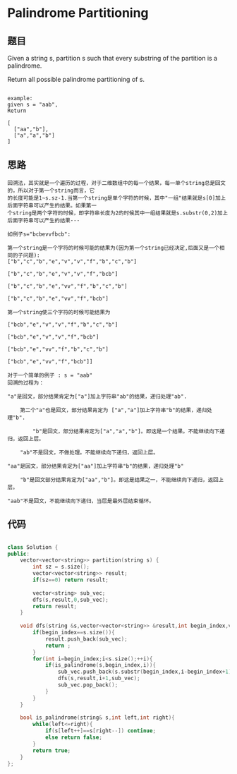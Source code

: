 # Palindrome Partitioning


## 题目

Given a string s, partition s such that every substring of the partition is a palindrome.

Return all possible palindrome partitioning of s.

```

example:
given s = "aab",
Return

[
  ["aa","b"],
  ["a","a","b"]
]

```



## 思路

    回溯法，其实就是一个遍历的过程，对于二维数组中的每一个结果，每一单个string总是回文的，所以对于第一个string而言，它
    的长度可能是1~s.sz-1.当第一个string是单个字符的时候，其中"一组"结果就是s[0]加上后面字符串可以产生的结果。如果第一
    个string是两个字符的时候，即字符串长度为2的时候其中一组结果就是s.substr(0,2)加上后面字符串可以产生的结果···
    
    如例子s="bcbevvfbcb":
    
    第一个string是一个字符的时候可能的结果为(因为第一个string已经决定,后面又是一个相同的子问题):
    ["b","c","b","e","v","v","f","b","c","b"]
    
    ["b","c","b","e","v","v","f","bcb"]
    
    ["b","c","b","e","vv","f","b","c","b"]
    
    ["b","c","b","e","vv","f","bcb"]
    
    第一个string使三个字符的时候可能结果为
    
    ["bcb","e","v","v","f","b","c","b"]
    
    ["bcb","e","v","v","f","bcb"]
    
    ["bcb","e","vv","f","b","c","b"]
    
    ["bcb","e","vv","f","bcb"]]
    
    对于一个简单的例子 : s = "aab"
    回溯的过程为：
    
    "a"是回文，部分结果肯定为["a"]加上字符串"ab"的结果，递归处理"ab".
        
        第二个"a"也是回文，部分结果肯定为 ["a","a"]加上字符串"b"的结果，递归处理"b".
        
            "b"是回文，部分结果肯定为["a","a","b"]。即这是一个结果。不能继续向下递归，返回上层。
        
        "ab"不是回文，不做处理。不能继续向下递归，返回上层。
        
    "aa"是回文，部分结果肯定为["aa"]加上字符串"b"的结果，递归处理"b"
    
        "b"是回文部分结果肯定为["aa","b"]。即这是结果之一，不能继续向下递归，返回上层。
        
    "aab"不是回文，不能继续向下递归，当层是最外层结束循环。
  
    
   

## 代码

```cpp

class Solution {
public:
    vector<vector<string>> partition(string s) {
        int sz = s.size(); 
        vector<vector<string>> result;
        if(sz==0) return result;
        
        vector<string> sub_vec;
        dfs(s,result,0,sub_vec);
        return result;
    }
    
    void dfs(string &s,vector<vector<string>> &result,int begin_index,vector<string> &sub_vec){
        if(begin_index==s.size()){
            result.push_back(sub_vec);
            return ;
        }
        for(int i=begin_index;i<s.size();++i){
            if(is_palindrome(s,begin_index,i)){
                sub_vec.push_back(s.substr(begin_index,i-begin_index+1));
                dfs(s,result,i+1,sub_vec);
                sub_vec.pop_back();
            }
        }
    }
    
    bool is_palindrome(string& s,int left,int right){
        while(left<=right){
            if(s[left++]==s[right--]) continue;
            else return false;
        }
        return true;
    }
};

```
